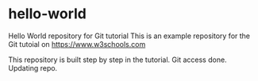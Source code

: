 # hello-world
Hello World repository for Git tutorial
This is an example repository for the Git tutoial on https://www.w3schools.com

This repository is built step by step in the tutorial.
Git access done.
Updating repo.
